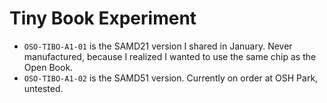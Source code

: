 # Tiny Book Experiment

* `OSO-TIBO-A1-01` is the SAMD21 version I shared in January. Never manufactured, because I realized I wanted to use the same chip as the Open Book.
* `OSO-TIBO-A1-02` is the SAMD51 version. Currently on order at OSH Park, untested.
